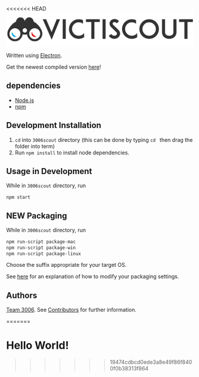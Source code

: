 <<<<<<< HEAD
[<img src="images/header.png" align="center" alt="Team3006">](https://github.com/torinturner)

Written using [Electron](http://electron.atom.io/).

Get the newest compiled version [here](https://github.com/torinturner)!


##  dependencies
* [Node.js](https://nodejs.org)
* [npm](https://npmjs.com)

## Development Installation
1. `cd` into `3006scout` directory (this can be done by typing `cd ` then drag the folder into term)
2. Run `npm install` to install node dependencies.

## Usage in Development
While in `3006scout` directory, run

    npm start

## NEW Packaging
While in `3006scout` directory, run

    npm run-script package-mac
    npm run-script package-win
    npm run-script package-linux

Choose the suffix appropriate for your target OS.

See [here](https://github.com/electron-userland/electron-packager#readme) for an explanation of how to modify your packaging settings.

## Authors
[Team 3006](https://github.com/torinturner). See [Contributors](https://github.com/torinturner) for further information.

=======
# Hello World! 
>>>>>>> 19474cdbcd0ede3a8e49f86f8400f0b38313f864
